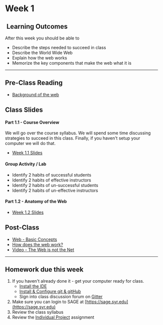 # Week 1

## <i class="fa fa-star"></i>&nbsp;Learning Outcomes ###
After this week you should be able to 

- Describe the steps needed to succeed in class
- Describe the World Wide Web
- Explain how the web works
- Memorize the key components that make the web what it is

---  

## Pre-Class Reading

- <a href="https://launchschool.com/books/http/read/background" target="_blank">Background of the web</a>


## Class Slides

#### Part 1.1 - Course Overview 

We will go over the course syllabus. We will spend some time discussing strategies to succeed in this class. Finally, if you haven't setup your computer we will do that. 

- [Week 1.1 Slides](/slides/ist263-w1-1.pdf)


#### Group Activity / Lab

- Identify 2 habits of successful students
- Identify 2 habits of effective instructors
- Identify 2 habits of un-successful students
- Identify 2 habits of un-effective instructors


#### Part 1.2 - Anatomy of the Web ##

- [Week 1.2 Slides](/slides/ist263-w1-2.pdf)


## Post-Class
- <a href="https://www.tutorialspoint.com/web_developers_guide/web_basic_concepts.htm" target="_blank">Web - Basic Concepts</a>
- <a target="_blank" href="https://www.tutorialspoint.com/web_developers_guide/web_how_it_works.htm">How does the web work?</a>
- <a target="_blank" href="https://www.youtube.com/watch?v=scWj1BMRHUA">Video - The Web is not the Net</a>

---  

## Homework due this week ###

1. If you haven't already done it - get your computer ready for class.
    - [Install the IDE](/computer-setup/#integrated-development-environment-ide)
    - [Install & Configure git & gitHub](/computer-setup/#git-github)
    - Sign into class discussion forum on [Gitter](https://gitter.im/iSchool-Syracuse-IST-263/F17-M005)
2. Make sure you can login to SAGE at [https://sage.syr.edu](https://sage.syr.edu)
3. Review the class syllabus
3. Review the [Individual Project](/projects/individual/) assignment

